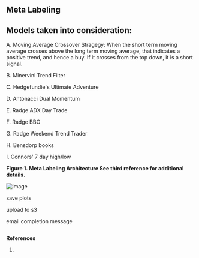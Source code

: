 ## Meta Labeling

**Models taken into consideration:**
------------------------------------

A. Moving Average Crossover Stragegy: When the short term moving average crosses above the long term moving average, that indicates a positive trend, and hence a buy. If it crosses from the top down, it is a short signal.

B. Minervini Trend Filter

C. Hedgefundie's Ultimate Adventure

D. Antonacci Dual Momentum

E. Radge ADX Day Trade

F. Radge BBO

G. Radge Weekend Trend Trader

H. Bensdorp books

I. Connors' 7 day high/low

**Figure 1. Meta Labeling Architecture See third reference for additional details.**

![image](https://user-images.githubusercontent.com/13305262/230697422-bf530fdd-dacf-455a-a63c-d8fa573abede.png)


save plots

upload to s3

email completion message

```{python}

```

**References**

1. 
